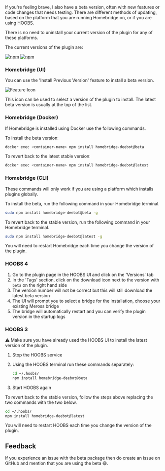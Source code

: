 If you're feeling brave, I also have a beta version, often with new features or code changes that needs testing. There are different methods of updating, based on the platform that you are running Homebridge on, or if you are using HOOBS.

There is no need to uninstall your current version of the plugin for any of these platforms.

The current versions of the plugin are:

[![npm](https://img.shields.io/npm/v/homebridge-deebot/latest?label=latest)](https://www.npmjs.com/package/homebridge-deebot) [![npm](https://img.shields.io/npm/v/homebridge-deebot/beta?label=beta)](https://github.com/bwp91/homebridge-deebot/wiki/Beta-Version)  

### Homebridge (UI)

You can use the 'Install Previous Version' feature to install a beta version.

![Feature Icon](https://user-images.githubusercontent.com/43026681/109934132-11437580-7cc4-11eb-9e50-e504c8a754fc.png)

This icon can be used to select a version of the plugin to install. The latest beta version is usually at the top of the list.

### Homebridge (Docker)

If Homebridge is installed using Docker use the following commands.

To install the beta version:

```bash
docker exec <container-name> npm install homebridge-deebot@beta
```

To revert back to the latest stable version:

```bash
docker exec <container-name> npm install homebridge-deebot@latest
```

### Homebridge (CLI)

These commands will only work if you are using a platform which installs plugins globally.

To install the beta, run the following command in your Homebridge terminal. 

```bash
sudo npm install homebridge-deebot@beta -g
```

To revert back to the stable version, run the following command in your Homebridge terminal.

```bash
sudo npm install homebridge-deebot@latest -g
```

You will need to restart Homebridge each time you change the version of the plugin.

### HOOBS 4

1. Go to the plugin page in the HOOBS UI and click on the 'Versions' tab
2. In the 'Tags' section, click on the download icon next to the version with `beta` on the right hand side
3. The version number will not be correct but this will still download the latest beta version
4. The UI will prompt you to select a bridge for the installation, choose your existing Meross bridge
5. The bridge will automatically restart and you can verify the plugin version in the startup logs

### HOOBS 3

⚠️ Make sure you have already used the HOOBS UI to install the latest version of the plugin.

1. Stop the HOOBS service

2. Using the HOOBS terminal run these commands separately:

    ```bash
    cd ~/.hoobs/
    npm install homebridge-deebot@beta
    ```

3. Start HOOBS again

To revert back to the stable version, follow the steps above replacing the two commands with the two below.

```bash
cd ~/.hoobs/
npm install homebridge-deebot@latest
```

You will need to restart HOOBS each time you change the version of the plugin.

## Feedback
If you experience an issue with the beta package then do create an issue on GitHub and mention that you are using the beta 😄.